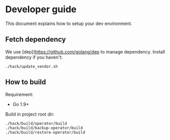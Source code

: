 # Developer guide

This document explains how to setup your dev environment. 

## Fetch dependency

We use [dep](https://github.com/golang/dep to manage dependency.
Install dependency if you haven't:

```
./hack/update_vendor.sh
```

## How to build

Requirement:
- Go 1.9+

Build in project root dir:

```
./hack/build/operator/build
./hack/build/backup-operator/build
./hack/build/restore-operator/build
```
